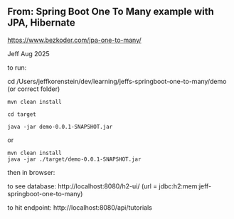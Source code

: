 ## From: Spring Boot One To Many example with JPA, Hibernate

https://www.bezkoder.com/jpa-one-to-many/

Jeff Aug 2025

to run:

cd /Users/jeffkorenstein/dev/learning/jeffs-springboot-one-to-many/demo (or correct folder)

```
mvn clean install

cd target

java -jar demo-0.0.1-SNAPSHOT.jar
```

or

```
mvn clean install
java -jar ./target/demo-0.0.1-SNAPSHOT.jar
```

then in browser:

to see database: http://localhost:8080/h2-ui/ (url = jdbc:h2:mem:jeff-springboot-one-to-many)

to hit endpoint: http://localhost:8080/api/tutorials
